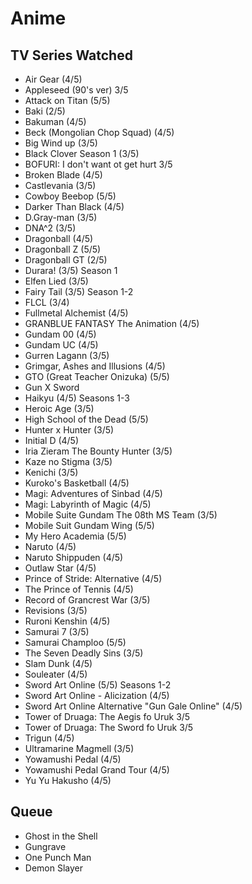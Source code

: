 # Anime

## TV Series Watched

- Air Gear (4/5)
- Appleseed (90's ver) 3/5
- Attack on Titan (5/5)
- Baki (2/5)
- Bakuman (4/5)
- Beck (Mongolian Chop Squad) (4/5)
- Big Wind up (3/5)
- Black Clover Season 1 (3/5)
- BOFURI: I don't want ot get hurt 3/5
- Broken Blade (4/5)
- Castlevania (3/5)
- Cowboy Beebop (5/5)
- Darker Than Black (4/5)
- D.Gray-man (3/5)
- DNA^2 (3/5)
- Dragonball (4/5)
- Dragonball Z (5/5)
- Dragonball GT (2/5)
- Durara! (3/5) Season 1
- Elfen Lied (3/5)
- Fairy Tail (3/5) Season 1-2
- FLCL (3/4)
- Fullmetal Alchemist (4/5)
- GRANBLUE FANTASY The Animation (4/5)
- Gundam 00 (4/5)
- Gundam UC (4/5)
- Gurren Lagann (3/5)
- Grimgar, Ashes and Illusions (4/5)
- GTO (Great Teacher Onizuka) (5/5)
- Gun X Sword 
- Haikyu (4/5) Seasons 1-3
- Heroic Age (3/5)
- High School of the Dead (5/5)
- Hunter x Hunter (3/5)
- Initial D (4/5)
- Iria Zieram The Bounty Hunter (3/5)
- Kaze no Stigma (3/5)
- Kenichi (3/5)
- Kuroko's Basketball (4/5)
- Magi: Adventures of Sinbad (4/5)
- Magi: Labyrinth of Magic (4/5)
- Mobile Suite Gundam The 08th MS Team (3/5)
- Mobile Suit Gundam Wing (5/5)
- My Hero Academia (5/5)
- Naruto (4/5)
- Naruto Shippuden (4/5)
- Outlaw Star (4/5)
- Prince of Stride: Alternative (4/5)
- The Prince of Tennis (4/5)
- Record of Grancrest War (3/5)
- Revisions (3/5)
- Ruroni Kenshin (4/5)
- Samurai 7 (3/5)
- Samurai Champloo (5/5)
- The Seven Deadly Sins (3/5)
- Slam Dunk (4/5)
- Souleater (4/5)
- Sword Art Online (5/5) Seasons 1-2
- Sword Art Online - Alicization (4/5)
- Sword Art Online Alternative "Gun Gale Online" (4/5)
- Tower of Druaga: The Aegis fo Uruk 3/5
- Tower of Druaga: The Sword fo Uruk 3/5
- Trigun (4/5)
- Ultramarine Magmell (3/5)
- Yowamushi Pedal (4/5)
- Yowamushi Pedal Grand Tour (4/5)
- Yu Yu Hakusho (4/5)

## Queue

- Ghost in the Shell
- Gungrave
- One Punch Man
- Demon Slayer
